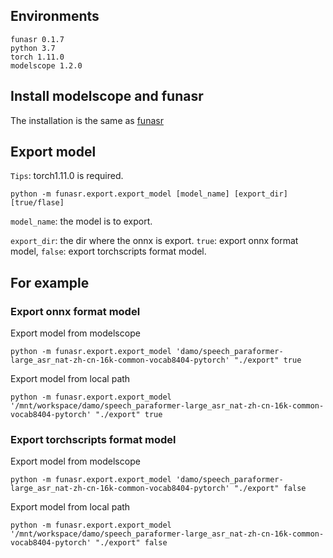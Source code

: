 
## Environments
    funasr 0.1.7
    python 3.7
    torch 1.11.0
    modelscope 1.2.0

## Install modelscope and funasr

The installation is the same as [funasr](../../README.md)

## Export model
   `Tips`: torch1.11.0 is required.

   ```shell
   python -m funasr.export.export_model [model_name] [export_dir] [true/flase]
   ```
   `model_name`: the model is to export.

   `export_dir`: the dir where the onnx is export.
    `true`: export onnx format model, `false`: export torchscripts format model.

## For example
### Export onnx format model
Export model from modelscope
```shell
python -m funasr.export.export_model 'damo/speech_paraformer-large_asr_nat-zh-cn-16k-common-vocab8404-pytorch' "./export" true
```
Export model from local path
```shell
python -m funasr.export.export_model '/mnt/workspace/damo/speech_paraformer-large_asr_nat-zh-cn-16k-common-vocab8404-pytorch' "./export" true
```

### Export torchscripts format model
Export model from modelscope
```shell
python -m funasr.export.export_model 'damo/speech_paraformer-large_asr_nat-zh-cn-16k-common-vocab8404-pytorch' "./export" false
```

Export model from local path
```shell
python -m funasr.export.export_model '/mnt/workspace/damo/speech_paraformer-large_asr_nat-zh-cn-16k-common-vocab8404-pytorch' "./export" false
```

